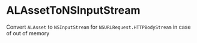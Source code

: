 # ALAssetToNSInputStream
Convert `ALAsset` to `NSInputStream` for `NSURLRequest.HTTPBodyStream` in case of out of memory

